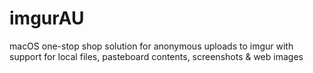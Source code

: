 # imgurAU
 macOS one-stop shop solution for anonymous uploads to imgur with support for local files, pasteboard contents, screenshots & web images
